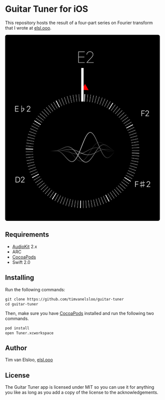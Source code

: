 # Guitar Tuner for iOS

This repository hosts the result of a four-part series on Fourier transform that
I wrote at
[elsl.ooo](https://elsl.ooo/2016/02/12/digital-tuner-ios-swift.html).

![Screenshot of Guitar Tuner app for iOS](Screenshot.png)

## Requirements

- [AudioKit](http://audiokit.io) 2.x
- ARC
- [CocoaPods](https://cocoapods.org)
- Swift 2.0

## Installing

Run the following commands:

    git clone https://github.com/timvanelsloo/guitar-tuner
    cd guitar-tuner

Then, make sure you have [CocoaPods](https://cocoapods.org) installed and run
the following two commands.

    pod install
    open Tuner.xcworkspace

## Author

Tim van Elsloo, [elsl.ooo](https://elsl.ooo)

## License

The Guitar Tuner app is licensed under MIT so you can use it for anything you
like as long as you add a copy of the license to the acknowledgements.
